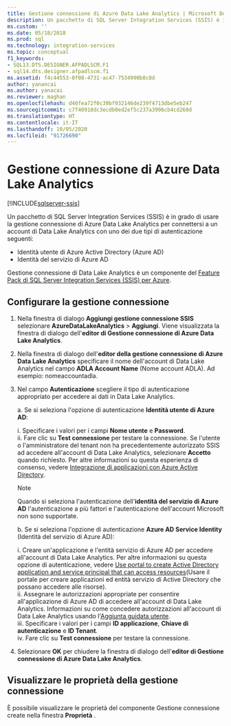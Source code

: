 ```yaml
---
title: Gestione connessione di Azure Data Lake Analytics | Microsoft Docs
description: Un pacchetto di SQL Server Integration Services (SSIS) è in grado di usare la gestione connessione di Azure Data Lake Analytics per connettersi a un account di Data Lake Analytics.
ms.custom: ''
ms.date: 05/18/2018
ms.prod: sql
ms.technology: integration-services
ms.topic: conceptual
f1_keywords:
- SQL13.DTS.DESIGNER.AFPADLSCM.F1
- sql14.dts.designer.afpadlscm.f1
ms.assetid: f4c44553-0f08-4731-ac47-7534990b8c8d
author: yanancai
ms.author: yanacai
ms.reviewer: maghan
ms.openlocfilehash: d40fea72f0c39bf932146de239f4713dbe5eb247
ms.sourcegitcommit: c7f40918dc3ecdb0ed2ef5c237a3996cb4cd268d
ms.translationtype: HT
ms.contentlocale: it-IT
ms.lasthandoff: 10/05/2020
ms.locfileid: "91726690"
---
```

# <a name="azure-data-lake-analytics-connection-manager"></a>Gestione connessione di Azure Data Lake Analytics

[!INCLUDE[sqlserver-ssis](../../includes/applies-to-version/sqlserver-ssis.md)]



Un pacchetto di SQL Server Integration Services (SSIS) è in grado di usare la gestione connessione di Azure Data Lake Analytics per connettersi a un account di Data Lake Analytics con uno dei due tipi di autenticazione seguenti:
-   Identità utente di Azure Active Directory (Azure AD)
-   Identità del servizio di Azure AD 

Gestione connessione di Data Lake Analytics è un componente del [Feature Pack di SQL Server Integration Services (SSIS) per Azure](../../integration-services/azure-feature-pack-for-integration-services-ssis.md).
 
## <a name="configure-the-connection-manager"></a>Configurare la gestione connessione

1. Nella finestra di dialogo **Aggiungi gestione connessione SSIS** selezionare **AzureDataLakeAnalytics** > **Aggiungi**. Viene visualizzata la finestra di dialogo dell'**editor di Gestione connessione di Azure Data Lake Analytics**.
  
2. Nella finestra di dialogo dell'**editor della gestione connessione di Azure Data Lake Analytics** specificare il nome dell'account di Data Lake Analytics nel campo **ADLA Account Name** (Nome account ADLA). Ad esempio: nomeaccountadla.
  
3. Nel campo **Autenticazione** scegliere il tipo di autenticazione appropriato per accedere ai dati in Data Lake Analytics.

   a. Se si seleziona l'opzione di autenticazione **Identità utente di Azure AD**:
   
      i. Specificare i valori per i campi **Nome utente** e **Password**.    
      ii. Fare clic su **Test connessione** per testare la connessione. Se l'utente o l'amministratore del tenant non ha precedentemente autorizzato SSIS ad accedere all'account di Data Lake Analytics, selezionare **Accetto** quando richiesto. Per altre informazioni su questa esperienza di consenso, vedere [Integrazione di applicazioni con Azure Active Directory](/azure/active-directory/manage-apps/plan-an-application-integration#integrating-applications-with-azure-ad).
    
   > [!NOTE] 
   > Quando si seleziona l'autenticazione dell'**identità del servizio di Azure AD** l'autenticazione a più fattori e l'autenticazione dell'account Microsoft non sono supportate.
    
   b. Se si seleziona l'opzione di autenticazione **Azure AD Service Identity** (Identità del servizio di Azure AD):
   
      i. Creare un'applicazione e l'entità servizio di Azure AD per accedere all'account di Data Lake Analytics. Per altre informazioni su questa opzione di autenticazione, vedere [Use portal to create Active Directory application and service principal that can access resources](/azure/azure-resource-manager/resource-group-create-service-principal-portal)(Usare il portale per creare applicazioni ed entità servizio di Active Directory che possano accedere alle risorse).    
      ii. Assegnare le autorizzazioni appropriate per consentire all'applicazione di Azure AD di accedere all'account di Data Lake Analytics. Informazioni su come concedere autorizzazioni all'account di Data Lake Analytics usando l'[Aggiunta guidata utente](/azure/data-lake-analytics/data-lake-analytics-manage-use-portal#add-a-new-user).    
      iii. Specificare i valori per i campi **ID applicazione**, **Chiave di autenticazione** e **ID Tenant**.    
      iv. Fare clic su **Test connessione** per testare la connessione.  

4. Selezionare **OK** per chiudere la finestra di dialogo dell'**editor di Gestione connessione di Azure Data Lake Analytics**.  

## <a name="view-the-properties-of-the-connection-manager"></a>Visualizzare le proprietà della gestione connessione
È possibile visualizzare le proprietà del componente Gestione connessione create nella finestra **Proprietà** .  
  
